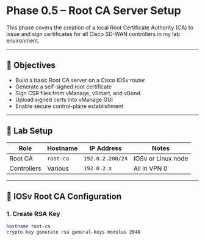 # Phase 0.5 – Root CA Server Setup

This phase covers the creation of a local Root Certificate Authority (CA) to issue and sign certificates for all Cisco SD-WAN controllers in my lab environment.

---

## 🎯 Objectives

- Build a basic Root CA server on a Cisco IOSv router
- Generate a self-signed root certificate
- Sign CSR files from vManage, vSmart, and vBond
- Upload signed certs into vManage GUI
- Enable secure control-plane establishment

---

## 🧱 Lab Setup

| Role       | Hostname    | IP Address       | Notes              |
|------------|-------------|------------------|--------------------|
| Root CA    | `root-ca`   | `192.0.2.200/24` | IOSv or Linux node |
| Controllers | Various     | `192.0.2.x`      | All in VPN 0       |

---

## 🔧 IOSv Root CA Configuration

### 1. **Create RSA Key**
```bash
hostname root-ca
crypto key generate rsa general-keys modulus 2048

